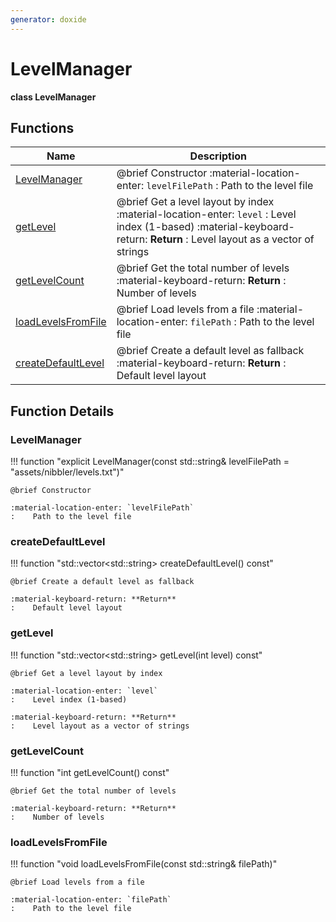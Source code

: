 ```yaml
---
generator: doxide
---
```



# LevelManager

**class LevelManager**



## Functions

| Name | Description |
| ---- | ----------- |
| [LevelManager](#LevelManager) | @brief Constructor :material-location-enter: `levelFilePath` :    Path to the level file  |
| [getLevel](#getLevel) | @brief Get a level layout by index :material-location-enter: `level` :    Level index (1-based) :material-keyboard-return: **Return** :    Level layout as a vector of strings  |
| [getLevelCount](#getLevelCount) | @brief Get the total number of levels :material-keyboard-return: **Return** :    Number of levels  |
| [loadLevelsFromFile](#loadLevelsFromFile) | @brief Load levels from a file :material-location-enter: `filePath` :    Path to the level file  |
| [createDefaultLevel](#createDefaultLevel) | @brief Create a default level as fallback :material-keyboard-return: **Return** :    Default level layout  |

## Function Details

### LevelManager<a name="LevelManager"></a>
!!! function "explicit LevelManager(const std::string&amp; levelFilePath = &quot;assets/nibbler/levels.txt&quot;)"

    @brief Constructor
    
    :material-location-enter: `levelFilePath`
    :    Path to the level file
    

### createDefaultLevel<a name="createDefaultLevel"></a>
!!! function "std::vector&lt;std::string&gt; createDefaultLevel() const"

    @brief Create a default level as fallback
        
    :material-keyboard-return: **Return**
    :    Default level layout
    

### getLevel<a name="getLevel"></a>
!!! function "std::vector&lt;std::string&gt; getLevel(int level) const"

    @brief Get a level layout by index
        
    :material-location-enter: `level`
    :    Level index (1-based)
        
    :material-keyboard-return: **Return**
    :    Level layout as a vector of strings
    

### getLevelCount<a name="getLevelCount"></a>
!!! function "int getLevelCount() const"

    @brief Get the total number of levels
        
    :material-keyboard-return: **Return**
    :    Number of levels
    

### loadLevelsFromFile<a name="loadLevelsFromFile"></a>
!!! function "void loadLevelsFromFile(const std::string&amp; filePath)"

    @brief Load levels from a file
        
    :material-location-enter: `filePath`
    :    Path to the level file
    

